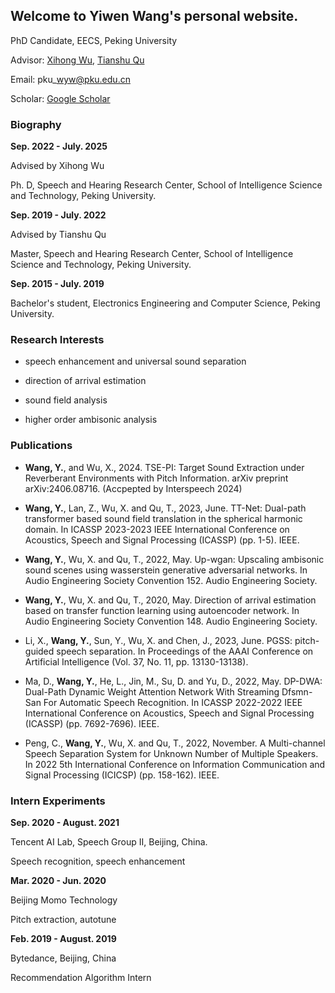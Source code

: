 ## Welcome to Yiwen Wang's personal website.

PhD Candidate, EECS, Peking University

Advisor: [Xihong Wu](https://scholar.google.com/citations?user=0ZSjU8QAAAAJ&hl=en&oi=ao), [Tianshu Qu](http://scholar.pku.edu.cn/qutianshu/)

Email: pku\_wyw@pku.edu.cn

Scholar: [Google Scholar](https://scholar.google.com/citations?user=cWhk17oAAAAJ&hl=en)


### Biography

**Sep. 2022 - July. 2025**  

Advised by Xihong Wu

Ph. D, Speech and Hearing Research Center, School of Intelligence Science and Technology, Peking University. 

**Sep. 2019 - July. 2022**  

Advised by Tianshu Qu

Master, Speech and Hearing Research Center, School of Intelligence Science and Technology, Peking University. 

**Sep. 2015 - July. 2019**

Bachelor's student, Electronics Engineering and Computer Science, Peking University. 

### Research Interests

+ speech enhancement and universal sound separation

+ direction of arrival estimation

+ sound field analysis

+ higher order ambisonic analysis



### Publications

+ **Wang, Y.**, and Wu, X., 2024. TSE-PI: Target Sound Extraction under Reverberant Environments with Pitch Information. arXiv preprint arXiv:2406.08716. (Accpepted by Interspeech 2024)

+ **Wang, Y.**, Lan, Z., Wu, X. and Qu, T., 2023, June. TT-Net: Dual-path transformer based sound field translation in the spherical harmonic domain. In ICASSP 2023-2023 IEEE International Conference on Acoustics, Speech and Signal Processing (ICASSP) (pp. 1-5). IEEE.

+ **Wang, Y.**, Wu, X. and Qu, T., 2022, May. Up-wgan: Upscaling ambisonic sound scenes using wasserstein generative adversarial networks. In Audio Engineering Society Convention 152. Audio Engineering Society.

+ **Wang, Y.**, Wu, X. and Qu, T., 2020, May. Direction of arrival estimation based on transfer function learning using autoencoder network. In Audio Engineering Society Convention 148. Audio Engineering Society.

+ Li, X., **Wang, Y.**, Sun, Y., Wu, X. and Chen, J., 2023, June. PGSS: pitch-guided speech separation. In Proceedings of the AAAI Conference on Artificial Intelligence (Vol. 37, No. 11, pp. 13130-13138).

+ Ma, D., **Wang, Y.**, He, L., Jin, M., Su, D. and Yu, D., 2022, May. DP-DWA: Dual-Path Dynamic Weight Attention Network With Streaming Dfsmn-San For Automatic Speech Recognition. In ICASSP 2022-2022 IEEE International Conference on Acoustics, Speech and Signal Processing (ICASSP) (pp. 7692-7696). IEEE.

+ Peng, C., **Wang, Y.**, Wu, X. and Qu, T., 2022, November. A Multi-channel Speech Separation System for Unknown Number of Multiple Speakers. In 2022 5th International Conference on Information Communication and Signal Processing (ICICSP) (pp. 158-162). IEEE.

### Intern Experiments

**Sep. 2020 - August. 2021**  

Tencent AI Lab, Speech Group II, Beijing, China.

Speech recognition, speech enhancement

**Mar. 2020 - Jun. 2020**  

Beijing Momo Technology

Pitch extraction, autotune

**Feb. 2019 - August. 2019**

Bytedance, Beijing, China

Recommendation Algorithm Intern

